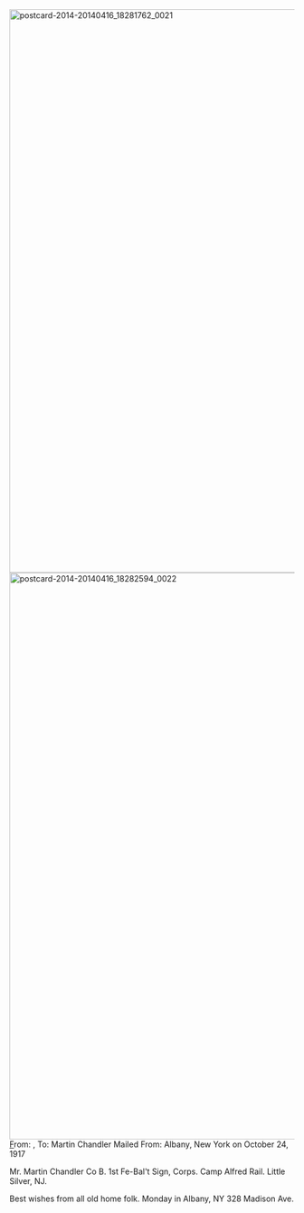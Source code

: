 <html><body><a href="http://107.170.91.122/wp-content/uploads/2014/04/postcard-2014-20140416_18281762_0021.jpg"><img class="alignnone size-full wp-image-271" src="http://107.170.91.122/wp-content/uploads/2014/04/postcard-2014-20140416_18281762_0021.jpg" alt="postcard-2014-20140416_18281762_0021" width="1535" height="995"></a><a href="http://107.170.91.122/wp-content/uploads/2014/04/postcard-2014-20140416_18282594_0022.jpg"><img class="alignnone size-full wp-image-270" src="http://107.170.91.122/wp-content/uploads/2014/04/postcard-2014-20140416_18282594_0022.jpg" alt="postcard-2014-20140416_18282594_0022" width="1541" height="1001"></a><a href="http://107.170.91.122/wp-content/uploads/2014/04/postcard-2014-20140416_18281762_0021.jpg">F</a>rom: , To: Martin Chandler
Mailed From: Albany, New York on October 24, 1917

Mr. Martin Chandler
Co B. 1st Fe-Bal't Sign, Corps.
Camp Alfred Rail.
Little Silver, NJ.

Best wishes from all old home folk. Monday in Albany, NY 328 Madison Ave.

 </body></html>